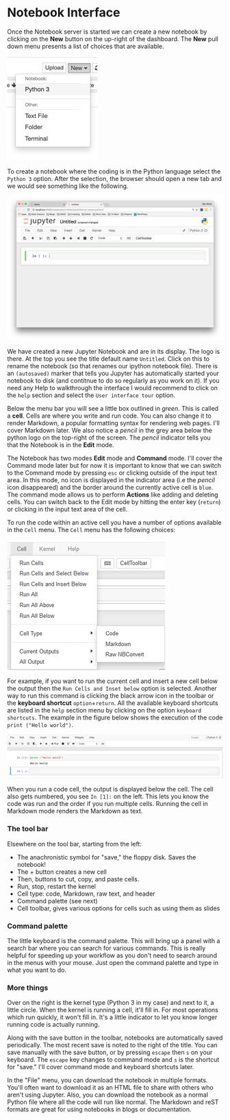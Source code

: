 # Notebook Interface

Once the Notebook server is started we can create a new notebook by clicking on the **New** button on the up-right of the dashboard. The **New** pull down menu presents a list of choices that are available.

![New notebook](./images/new-notebook.png)

To create a notebook where the coding is in the Python language select the `Python 3` option. After the selection, the browser should open a new tab and we would see something like the following.

![New notebook interface](./images/new-notebook-interface.png)

We have created a new Jupyter Notebook and are in its display. The logo is there. At the top you see the title default name `Untitled`. Click on this to rename the notebook (so that renames our ipython notebook file). There is an `(autosaved)` marker that tells you Jupyter has automatically started your notebook to disk (and contitnue to do so regularly as you work on it). If you need any Help to walkthrough the interface I would recommend to click on the `help` section and select the `User interface tour` option.

Below the menu bar you will see a little box outlined in *green*. This is called a **cell**. Cells are where you write and run code. You can also change it to render Markdown, a popular formatting syntax for rendering web pages. I'll cover Markdown later. We also notice a *pencil* in the grey area below the python logo on the top-right of the screen. The *pencil* indicator tells you that the Notebook is in the **Edit** mode.

The Notebook has two modes **Edit** mode and **Command** mode. I'll cover the Command mode later but for now it is important to know that we can switch to the Command mode by pressing `esc` or clicking outside of the input text area. In this mode, no icon is displayed in the indicator area (i.e the *pencil* icon disappeared) and the border around the currently active cell is `blue`. The command mode allows us to perform **Actions** like adding and deleting cells. You can switch back to the Edit mode by hitting the enter key (`return`) or clicking in the input text area of the cell.

To run the code within an active cell you have a number of options available in the `Cell` menu. The `Cell` menu has the following choices:

![Cell choices](./images/choices.png)

For example, if you want to run the current cell and insert a new cell below the output then the `Run Cells and Inset below` option is selected. Another way to run this command is clicking the black arrow icon in the toolbar or the **keyboard shortcut** `option`+`return`. All the available keyboard shortcuts are listed in the `help` section menu by clicking on the option `keyboard shortcuts`. The example in the figure below shows the execution of the code `print ("Hello world")`.

![hello world](./images/first-example.png)

When you run a code cell, the output is displayed below the cell. The cell also gets numbered, you see `In [1]:` on the left. This lets you know the code was run and the order if you run multiple cells. Running the cell in Markdown mode renders the Markdown as text.

### The tool bar
Elsewhere on the tool bar, starting from the left:

- The anachronistic symbol for "save," the floppy disk. Saves the notebook!
- The + button creates a new cell
- Then, buttons to cut, copy, and paste cells.
- Run, stop, restart the kernel
- Cell type: code, Markdown, raw text, and header
- Command palette (see next)
- Cell toolbar, gives various options for cells such as using them as slides

### Command palette
The little keyboard is the command palette. This will bring up a panel with a search bar where you can search for various commands. This is really helpful for speeding up your workflow as you don't need to search around in the menus with your mouse. Just open the command palette and type in what you want to do.

### More things

Over on the right is the kernel type (Python 3 in my case) and next to it, a little circle. When the kernel is running a cell, it'll fill in. For most operations which run quickly, it won't fill in. It's a little indicator to let you know longer running code is actually running.

Along with the save button in the toolbar, notebooks are automatically saved periodically. The most recent save is noted to the right of the title. You can save manually with the save button, or by pressing `escape` then `s` on your keyboard. The `escape` key changes to command mode and `s` is the shortcut for "save." I'll cover command mode and keyboard shortcuts later.

In the "File" menu, you can download the notebook in multiple formats. You'll often want to download it as an HTML file to share with others who aren't using Jupyter. Also, you can download the notebook as a normal Python file where all the code will run like normal. The Markdown and reST formats are great for using notebooks in blogs or documentation.
